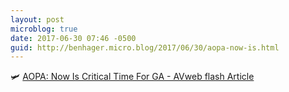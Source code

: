 ```yaml
---
layout: post
microblog: true
date: 2017-06-30 07:46 -0500
guid: http://benhager.micro.blog/2017/06/30/aopa-now-is.html
---
```

🛩 [AOPA: Now Is Critical Time For GA - AVweb flash Article](https://www.avweb.com/avwebflash/news/AOPA-Now-Is-Critical-Time-For-GA-229222-1.html)
